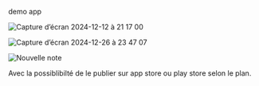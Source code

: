 demo app


![Capture d’écran 2024-12-12 à 21 17 00](https://github.com/user-attachments/assets/eb2ced16-2c05-444e-b211-62af6ec939e8)



![Capture d’écran 2024-12-26 à 23 47 07](https://github.com/user-attachments/assets/d17e77f8-55ab-48f9-858b-6e65e3626408)

![Nouvelle note](https://github.com/user-attachments/assets/46261007-0162-4827-9873-d43203720cb0)


Avec la possiblibilté de le publier sur app store ou play store selon le plan.
